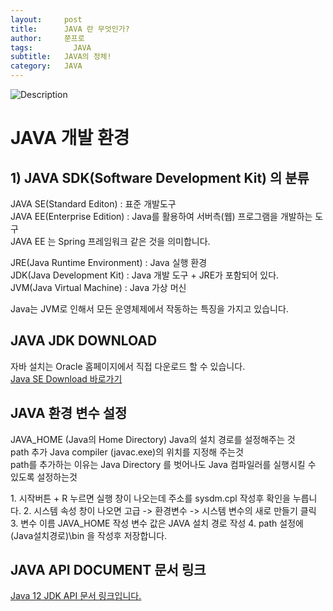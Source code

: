 ```yaml
---
layout:     post
title:      JAVA 란 무엇인가?
author:     쭌프로
tags: 		  JAVA
subtitle:   JAVA의 정체!
category:   JAVA
---
```

<!-- Start Writing Below in Markdown -->

![Description](https://alalstjr.github.io/jjunpro.github.io/img/java_bg.png)

# JAVA 개발 환경

## 1) JAVA SDK(Software Development Kit) 의 분류

<p>
  JAVA SE(Standard Editon) : 표준 개발도구 <br/>
  JAVA EE(Enterprise Edition) : Java를 활용하여 서버측(웹) 프로그램을 개발하는 도구 <br/>
  JAVA EE 는 Spring 프레임워크 같은 것을 의미합니다.
</p>

<p>
  JRE(Java Runtime Environment) : Java 실행 환경 <br/>
  JDK(Java Development Kit) : Java 개발 도구 + JRE가 포함되어 있다. <br/>
  JVM(Java Virtual Machine) : Java 가상 머신
</p>

<p>
  Java는 JVM로 인해서 모든 운영체제에서 작동하는 특징을 가지고 있습니다.
</p>

## JAVA JDK DOWNLOAD

<p>
  자바 설치는 Oracle 홈페이지에서 직접 다운로드 할 수 있습니다.<br/>
  <a href="https://www.oracle.com/technetwork/java/javase/downloads/index.html">Java SE Download 바로가기</a>
</p>

## JAVA 환경 변수 설정

<p>
  JAVA_HOME (Java의 Home Directory) Java의 설치 경로를 설정해주는 것 <br/>
  path 추가 Java compiler (javac.exe)의 위치를 지정해 주는것 <br/>
  path를 추가하는 이유는 Java Directory 를 벗어나도 Java 컴파일러를 실행시킬 수 있도록 설정하는것
</p>

<p>
  1. 시작버튼 + R 누르면 실행 창이 나오는데 주소를 sysdm.cpl 작성후 확인을 누릅니다.
  2. 시스템 속성 창이 나오면 고급 -> 환경변수 -> 시스템 변수의 새로 만들기 클릭
  3. 변수 이름 JAVA_HOME 작성 변수 값은 JAVA 설치 경로 작성 
  4. path 설정에 (Java설치경로)\bin 을 작성후 저장합니다. 
</p>

## JAVA API DOCUMENT 문서 링크

<a href="https://docs.oracle.com/en/java/javase/12/docs/api/index.html">Java 12 JDK API 문서 링크입니다.</p>

